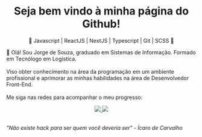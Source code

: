 <h1 align="center"> Seja bem vindo à minha página do Github! </h1> 

<p align="center"> 🚀 Javascript | ReactJS | NextJS  | Typescript | Git | SCSS 🚀 
</p>

👋 Olá! Sou Jorge de Souza, graduado em Sistemas de Informação. Formado em Tecnólogo em Logística. <br>
<br>
Viso obter conhecimento na área da programação em um ambiente profissional e aprimorar as minhas habilidades na área de Desenvolvedor Front-End.<br>
<br>
Me siga nas redes para acompanhar o meu progresso:
<p align="center">
  <a href="https://github.com/jorgejrdj" alt="GitHub">
    <img src="https://img.shields.io/badge/-GitHub-000?style=flat-square&logo=Github&logoColor=white" />
  </a>
  <a href="https://www.linkedin.com/in/jorgejsdj/" alt="LinkedIn">
    <img src="https://img.shields.io/badge/-LinkedIn-blue?style=flat-square&logo=Linkedin&logoColor=white" />
  </a>

<br>
<br>

<i>"Não existe hack para ser quem você deveria ser" - Ícaro de Carvalho </i>

